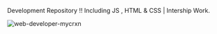 Development Repository !!
Including JS , HTML & CSS | Intership Work.

![web-developer-mycrxn](https://github.com/17arhaan/Dev_1/assets/123371085/ad382894-b9ba-4f85-9845-a0878a30ef24)
